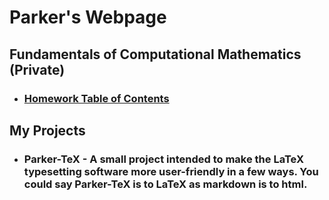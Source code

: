 # Parker's Webpage

## Fundamentals of Computational Mathematics (Private)
* ### [Homework Table of Contents](https://github.com/ParkerBywater718/math4610/blob/master/homework/hw_toc.md)

## My Projects

* ### Parker-TeX - A small project intended to make the LaTeX typesetting software more user-friendly in a few ways. You could say Parker-TeX is to LaTeX as markdown is to html.
